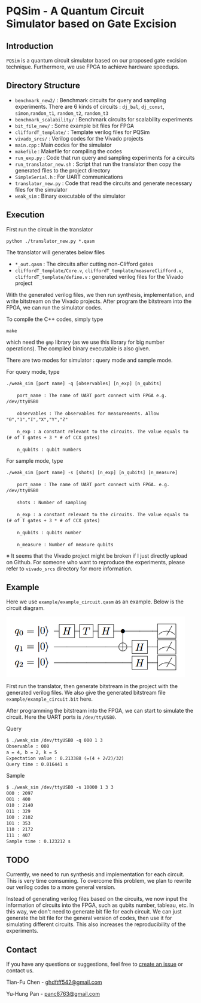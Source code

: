 # PQSim - A Quantum Circuit Simulator based on Gate Excision
## Introduction
`PQSim` is a quantum circuit simulator based on our proposed gate excision technique. Furthermore, we use FPGA to achieve hardware speedups.

## Directory Structure
- `benchmark_new2/` : Benchmark circuits for query and sampling experiments.
There are 6 kinds of circuits : `dj_bal`, `dj_const`, `simon`,`random_t1`, `random_t2`, `random_t3`
- `benchmark_scalability/` : Benchmark circuits for scalability experiments
- `bit_file_new/` : Some example bit files for FPGA
- `cliffordT_template/` : Template verilog files for PQSim
- `vivado_srcs/` : Verilog codes for the Vivado projects
- `main.cpp` : Main codes for the simulator
- `makefile` : Makefile for compiling the codes
- `run_exp.py` : Code that run query and sampling experiments for a circuits
- `run_translator_new.sh` : Script that run the translator then copy the generated files to the project directory
- `SimpleSerial.h` : For UART communications
- `translator_new.py` : Code that read the circuits and generate necessary files for the simulator
- `weak_sim` : Binary executable of the simulator

## Execution
First run the circuit in the translator
```
python ./translator_new.py *.qasm
```
The translator will generates below files
- `*_out.qasm` : The circuits after cutting non-Clifford gates
- `cliffordT_template/Core.v`, `cliffordT_template/measureClifford.v`, `cliffordT_template/define.v` : generated verilog files for the Vivado project

With the generated verilog files, we then run synthesis, implementation, and write bitstream on the Vivado projects. After program the bitstream into the FPGA, we can run the simulator codes.

To compile the C++ codes, simply type
```
make
```
which need the `gmp` library (as we use this library for big number operations). The compiled binary executable is also given.

There are two modes for simulator : query mode and sample mode.

For query mode, type
```
./weak_sim [port name] -q [observables] [n_exp] [n_qubits]

    port_name : The name of UART port connect with FPGA e.g. /dev/ttyUSB0

    observables : The observables for measurements. Allow "0","1","I","X","Y","Z"

    n_exp : a constant relevant to the circuits. The value equals to (# of T gates + 3 * # of CCX gates)

    n_qubits : qubit numbers
```

For sample mode, type
```
./weak_sim [port name] -s [shots] [n_exp] [n_qubits] [n_measure]

    port_name : The name of UART port connect with FPGA. e.g. /dev/ttyUSB0

    shots : Number of sampling

    n_exp : a constant relevant to the circuits. The value equals to (# of T gates + 3 * # of CCX gates)

    n_qubits : qubits number

    n_measure : Number of measure qubits
```

※ It seems that the Vivado project might be broken if I just directly upload on Github.
For someone who want to reproduce the experiments, please refer to `vivado_srcs` directory for more information.

## Example
Here we use `example/example_circuit.qasm` as an example. Below is the circuit diagram.

![image](example/example_circuit.png)

First run the translator, then generate bitstream in the project with the generated verilog files. We also give the generated bitstream file `example/example_circuit.bit` here.

After programming the bitstream into the FPGA, we can start to simulate the circuit. Here the UART ports is `/dev/ttyUSB0`.

Query
```
$ ./weak_sim /dev/ttyUSB0 -q 000 1 3
Observable : 000
a = 4, b = 2, k = 5
Expectation value : 0.213388 (=(4 + 2√2)/32)
Query time : 0.016441 s
```
Sample
```
$ ./weak_sim /dev/ttyUSB0 -s 10000 1 3 3
000 : 2097
001 : 400
010 : 2140
011 : 329
100 : 2102
101 : 353
110 : 2172
111 : 407
Sample time : 0.123212 s
```

## TODO
Currently, we need to run synthesis and implementation for each circuit. This is very time comsuming.
To overcome this problem, we plan to rewrite our verilog codes to a more general version.

Instead of generating verilog files based on the circuits, we now input the information of circuits into the FPGA, such as qubits number, tableau, etc.
In this way, we don't need to generate bit file for each circuit.
We can just generate the bit file for the general version of codes, then use it for simulating different circuits.
This also increases the reproducibility of the experiments.

## Contact
If you have any questions or suggestions, feel free to [create an issue](https://github.com/NTU-ALComLab/PQSim/issues) or contact us.

Tian-Fu Chen - ghdftff542@gmail.com

Yu-Hung Pan - panc8763@gmail.com
